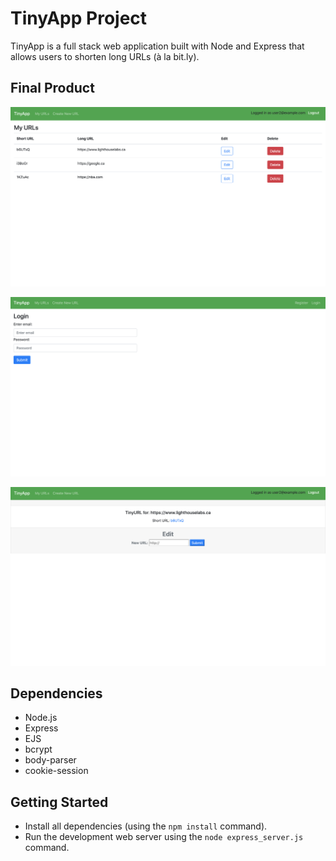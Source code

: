 # TinyApp Project

TinyApp is a full stack web application built with Node and Express that allows users to shorten long URLs (à la bit.ly).

## Final Product

!["screenshot of home page"](https://github.com/Adena7/tinyapp/blob/master/docs/urls_home.png?raw=true)

!["screenshot of login page"](https://github.com/Adena7/tinyapp/blob/master/docs/urls_login.png?raw=true)

!["screenshot of edit page"](https://github.com/Adena7/tinyapp/blob/master/docs/urls_page:edit.png?raw=true)

## Dependencies

- Node.js
- Express
- EJS
- bcrypt
- body-parser
- cookie-session

## Getting Started

- Install all dependencies (using the `npm install` command).
- Run the development web server using the `node express_server.js` command.